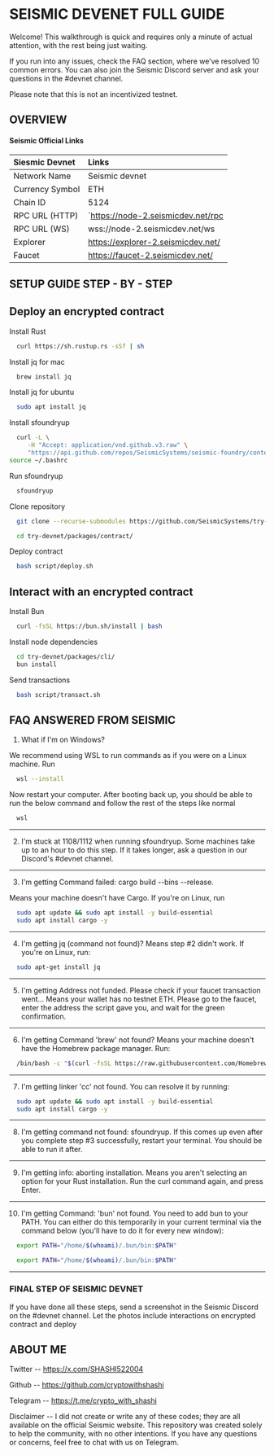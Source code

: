 
# SEISMIC DEVENET FULL GUIDE

Welcome! This walkthrough is quick and requires only a minute of actual attention, with the rest being just waiting.

If you run into any issues, check the FAQ section, where we’ve resolved 10 common errors. You can also join the Seismic Discord server and ask your questions in the #devnet channel.

Please note that this is not an incentivized testnet.




## OVERVIEW

#### Seismic Official Links


| Siesmic Devnet | Links     |
| :-------- | :------- | 
| Network Name | Seismic devnet |
| Currency Symbol | ETH |
| Chain ID | 5124 |
| RPC URL (HTTP) | `https://node-2.seismicdev.net/rpc |
| RPC URL (WS) | wss://node-2.seismicdev.net/ws |
| Explorer| https://explorer-2.seismicdev.net/ |
| Faucet | https://faucet-2.seismicdev.net/ |


## SETUP GUIDE STEP - BY - STEP

## Deploy an encrypted contract

Install Rust

```bash
  curl https://sh.rustup.rs -sSf | sh
```
Install jq for mac
```bash
  brew install jq

```
Install jq for ubuntu
```bash
  sudo apt install jq
```
Install sfoundryup
```bash
  curl -L \
     -H "Accept: application/vnd.github.v3.raw" \
     "https://api.github.com/repos/SeismicSystems/seismic-foundry/contents/sfoundryup/install?ref=seismic" | bash
source ~/.bashrc
```
Run sfoundryup
```bash
  sfoundryup
```
Clone repository
```bash
  git clone --recurse-submodules https://github.com/SeismicSystems/try-devnet.git
```
```bash
  cd try-devnet/packages/contract/
```
Deploy contract
```bash
  bash script/deploy.sh

```

## Interact with an encrypted contract

Install Bun

```bash
  curl -fsSL https://bun.sh/install | bash
```
 Install node dependencies
```bash
  cd try-devnet/packages/cli/
  bun install

```
Send transactions
```bash
  bash script/transact.sh
```


## FAQ ANSWERED FROM SEISMIC

1. What if I'm on Windows?

We recommend using WSL to run commands as if you were on a Linux machine. Run

```bash
  wsl --install
```
Now restart your computer. After booting back up, you should be able to run the below command and follow the rest of the steps like normal


```bash
  wsl

```
---
2. I'm stuck at 1108/1112 when running sfoundryup.
Some machines take up to an hour to do this step. If it takes longer, ask a question in our Discord's #devnet channel.

---

3. I'm getting Command failed: cargo build --bins --release.

Means your machine doesn't have Cargo. If you're on Linux, run
```bash
  sudo apt update && sudo apt install -y build-essential
  sudo apt install cargo -y

```
---

4. I'm getting jq (command not found)?
Means step #2 didn't work. If you're on Linux, run:
```bash
  sudo apt-get install jq

```
---

5. I'm getting Address not funded. Please check if your faucet transaction went...
Means your wallet has no testnet ETH. Please go to the faucet, enter the address the script gave you, and wait for the green confirmation.

---

6. I'm getting Command 'brew' not found?
Means your machine doesn't have the Homebrew package manager. Run:
```bash
  /bin/bash -c "$(curl -fsSL https://raw.githubusercontent.com/Homebrew/install/HEAD/install.sh)"

```

---

7. I'm getting linker 'cc' not found.
You can resolve it by running:

```bash
  sudo apt update && sudo apt install -y build-essential
  sudo apt install cargo -y

```

---

8. I'm getting command not found: sfoundryup.
If this comes up even after you complete step #3 successfully, restart your terminal. You should be able to run it after.

----

9. I'm getting info: aborting installation.
Means you aren't selecting an option for your Rust installation. Run the curl command again, and press Enter.

---

10. I'm getting Command: 'bun' not found.
You need to add bun to your PATH. You can either do this temporarily in your current terminal via the command below (you'll have to do it for every new window):

```bash
  export PATH="/home/$(whoami)/.bun/bin:$PATH"

```

```bash
  export PATH="/home/$(whoami)/.bun/bin:$PATH"

```
----


### FINAL STEP OF SEISMIC DEVNET 
If you have done all these steps, send a screenshot in the Seismic Discord on the #devnet channel. Let the photos include interactions on encrypted contract and deploy

## ABOUT ME

Twitter -- https://x.com/SHASHI522004

Github -- https://github.com/cryptowithshashi

Telegram -- https://t.me/crypto_with_shashi


Disclaimer -- I did not create or write any of these codes; they are all available on the official Seismic website. This repository was created solely to help the community, with no other intentions. If you have any questions or concerns, feel free to chat with us on Telegram.
